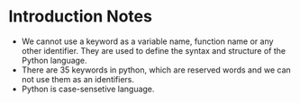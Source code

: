 # Introduction Notes 

- We cannot use a keyword as a variable name, function name or any other identifier. They are used to define the syntax and structure of the Python language.
- There are 35 keywords in python, which are reserved words and we can not use them as an identifiers.
- Python is case-sensetive language.